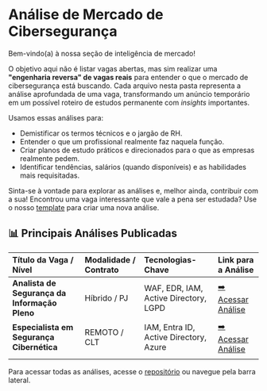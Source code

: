 # Análise de Mercado de Cibersegurança

Bem-vindo(a) à nossa seção de inteligência de mercado!

O objetivo aqui não é listar vagas abertas, mas sim realizar uma **"engenharia reversa" de vagas reais** para entender o que o mercado de cibersegurança está buscando. Cada arquivo nesta pasta representa a análise aprofundada de uma vaga, transformando um anúncio temporário em um possível roteiro de estudos permanente com *insights* importantes.

Usamos essas análises para:
* Demistificar os termos técnicos e o jargão de RH.
* Entender o que um profissional realmente faz naquela função.
* Criar planos de estudo práticos e direcionados para o que as empresas realmente pedem.
* Identificar tendências, salários (quando disponíveis) e as habilidades mais requisitadas.

Sinta-se à vontade para explorar as análises e, melhor ainda, contribuir com a sua! Encontrou uma vaga interessante que vale a pena ser estudada? Use o nosso [template](./TEMPLATE.md) para criar uma nova análise.

## 📊 Principais Análises Publicadas

| Título da Vaga / Nível | Modalidade / Contrato | Tecnologias-Chave | Link para a Análise |
| :--- | :--- | :--- | :--- |
| **Analista de Segurança da Informação Pleno** | Híbrido / PJ | WAF, EDR, IAM, Active Directory, LGPD | [➡️ Acessar Análise](./analista-seguranca-pleno.md) |
| **Especialista em Segurança Cibernética** | REMOTO / CLT | IAM, Entra ID, Active Directory, Azure | [➡️ Acessar Análise](./especialista-defesa-cibernetica-iam.md) |
| | | | |

Para acessar todas as análises, acesse o [repositório](./) ou navegue pela barra lateral.